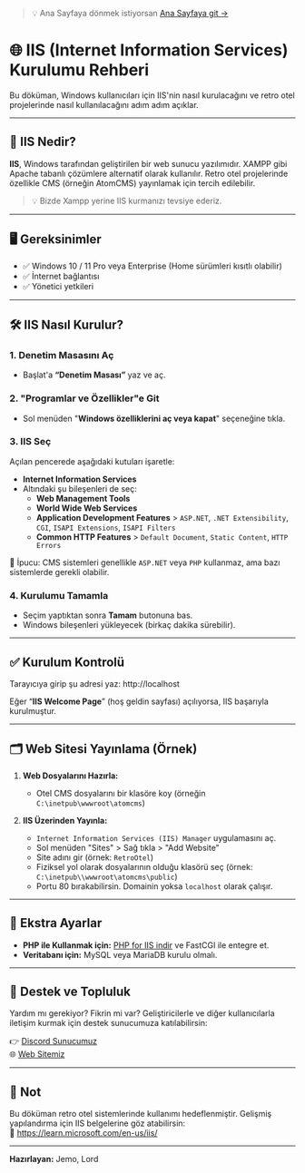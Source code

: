 > 💡 Ana Sayfaya dönmek istiyorsan [Ana Sayfaya git →](./baslangic-rehberi.md)

# 🌐 IIS (Internet Information Services) Kurulumu Rehberi

Bu döküman, Windows kullanıcıları için IIS'nin nasıl kurulacağını ve retro otel projelerinde nasıl kullanılacağını adım adım açıklar.

---

## 🧩 IIS Nedir?

**IIS**, Windows tarafından geliştirilen bir web sunucu yazılımıdır. XAMPP gibi Apache tabanlı çözümlere alternatif olarak kullanılır. Retro otel projelerinde özellikle CMS (örneğin AtomCMS) yayınlamak için tercih edilebilir.
> 💡 Bizde Xampp yerine IIS kurmanızı tevsiye ederiz.

---

## 🖥️ Gereksinimler

- ✅ Windows 10 / 11 Pro veya Enterprise (Home sürümleri kısıtlı olabilir)
- ✅ İnternet bağlantısı
- ✅ Yönetici yetkileri

---

## 🛠️ IIS Nasıl Kurulur?

### 1. Denetim Masasını Aç
- Başlat'a **“Denetim Masası”** yaz ve aç.

### 2. "Programlar ve Özellikler"e Git
- Sol menüden "**Windows özelliklerini aç veya kapat**" seçeneğine tıkla.

### 3. IIS Seç
Açılan pencerede aşağıdaki kutuları işaretle:

- **Internet Information Services**
- Altındaki şu bileşenleri de seç:
  - **Web Management Tools**
  - **World Wide Web Services**
  - **Application Development Features** > `ASP.NET`, `.NET Extensibility`, `CGI`, `ISAPI Extensions`, `ISAPI Filters`
  - **Common HTTP Features** > `Default Document`, `Static Content`, `HTTP Errors`

📝 İpucu: CMS sistemleri genellikle `ASP.NET` veya `PHP` kullanmaz, ama bazı sistemlerde gerekli olabilir.

### 4. Kurulumu Tamamla
- Seçim yaptıktan sonra **Tamam** butonuna bas.
- Windows bileşenleri yükleyecek (birkaç dakika sürebilir).

---

## ✅ Kurulum Kontrolü

Tarayıcıya girip şu adresi yaz:
http://localhost


Eğer “**IIS Welcome Page**” (hoş geldin sayfası) açılıyorsa, IIS başarıyla kurulmuştur.

---

## 🗂️ Web Sitesi Yayınlama (Örnek)

1. **Web Dosyalarını Hazırla:**
   - Otel CMS dosyalarını bir klasöre koy (örneğin `C:\inetpub\wwwroot\atomcms`)

2. **IIS Üzerinden Yayınla:**
   - `Internet Information Services (IIS) Manager` uygulamasını aç.
   - Sol menüden "Sites" > Sağ tıkla > "Add Website"
   - Site adını gir (örnek: `RetroOtel`)
   - Fiziksel yol olarak dosyalarının olduğu klasörü seç (örnek: `C:\inetpub\\wwwroot\atomcms\public`)
   - Portu 80 bırakabilirsin. Domainin yoksa `localhost` olarak çalışır.

---

## 🧪 Ekstra Ayarlar

- **PHP ile Kullanmak için:** [PHP for IIS indir](https://windows.php.net/download) ve FastCGI ile entegre et.
- **Veritabanı için:** MySQL veya MariaDB kurulu olmalı.

---

## 💬 Destek ve Topluluk

Yardım mı gerekiyor? Fikrin mi var? Geliştiricilerle ve diğer kullanıcılarla iletişim kurmak için destek sunucumuza katılabilirsin:

👉 [Discord Sunucumuz](https://discord.gg/YgeZNjc2ef)  
🌐 [Web Sitemiz](https://www.retrosen.biz)

---

## 📌 Not

Bu döküman retro otel sistemlerinde kullanımı hedeflenmiştir. Gelişmiş yapılandırma için IIS belgelerine göz atabilirsin:  
🔗 https://learn.microsoft.com/en-us/iis/

---

**Hazırlayan:** Jemo, Lord
